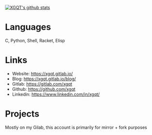 [![XGQT's github stats](https://github-readme-stats.vercel.app/api?username=xgqt&show_icons=true&theme=cobalt)](https://github.com/xgqt)


# Languages

C, Python, Shell, Racket, Elisp


# Links

- Website:  https://xgqt.gitlab.io/
- Blog:     https://xgqt.gitlab.io/blog/
- Gitlab:   https://gitlab.com/xgqt
- Github:   https://github.com/xgqt
- Linkedin: https://www.linkedin.com/in/xgqt/


# Projects

Mostly on my Gilab, this account is primarily for mirror + fork purposes
